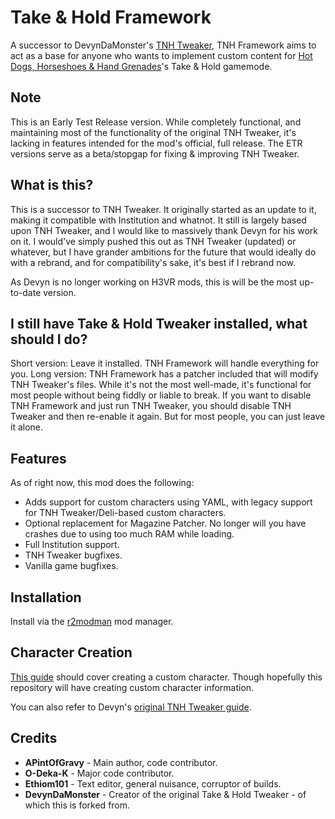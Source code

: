 # Take & Hold Framework
A successor to DevynDaMonster's [TNH Tweaker](https://thunderstore.io/c/h3vr/p/devyndamonster/TakeAndHoldTweaker/), TNH Framework aims to act as a base for anyone who wants to implement custom content for [Hot Dogs, Horseshoes & Hand Grenades](https://store.steampowered.com/app/450540/Hot_Dogs_Horseshoes__Hand_Grenades/)'s Take & Hold gamemode.

## Note
This is an Early Test Release version. While completely functional, and maintaining most of the functionality of the original TNH Tweaker, it's lacking in features intended for the mod's official, full release. The ETR versions serve as a beta/stopgap for fixing & improving TNH Tweaker.

## What is this?
This is a successor to TNH Tweaker. It originally started as an update to it, making it compatible with Institution and whatnot. It still is largely based upon TNH Tweaker, and I would like to massively thank Devyn for his work on it. I would've simply pushed this out as TNH Tweaker (updated) or whatever, but I have grander ambitions for the future that would ideally do with a rebrand, and for compatibility's sake, it's best if I rebrand now. 

As Devyn is no longer working on H3VR mods, this is will be the most up-to-date version.

## I still have Take & Hold Tweaker installed, what should I do?
Short version: Leave it installed. TNH Framework will handle everything for you.
Long version:
TNH Framework has a patcher included that will modify TNH Tweaker's files. While it's not the most well-made, it's functional for most people without being fiddly or liable to break. If you want to disable TNH Framework and just run TNH Tweaker, you should disable TNH Tweaker and then re-enable it again. But for most people, you can just leave it alone.

## Features
As of right now, this mod does the following:
- Adds support for custom characters using YAML, with legacy support for TNH Tweaker/Deli-based custom characters.
- Optional replacement for Magazine Patcher. No longer will you have crashes due to using too much RAM while loading.
- Full Institution support.
- TNH Tweaker bugfixes.
- Vanilla game bugfixes.

## Installation
Install via the [r2modman](https://thunderstore.io/c/h3vr/p/ebkr/r2modman/) mod manager.

## Character Creation
[This guide](https://docs.google.com/document/d/1j92RENR0DX1t_81b4gsZzou_FpKNPUTj9CVgfmesqe0/edit?usp=sharing) should cover creating a custom character. Though hopefully this repository will have creating custom character information.

You can also refer to Devyn's [original TNH Tweaker guide](https://github.com/devyndamonster/TakeAndHoldTweaker/wiki).

## Credits
- **APintOfGravy** - Main author, code contributor.
- **O-Deka-K** - Major code contributor.
- **Ethiom101** - Text editor, general nuisance, corruptor of builds.
- **DevynDaMonster** - Creator of the original Take & Hold Tweaker - of which this is forked from.
